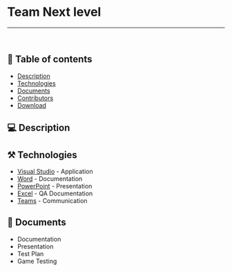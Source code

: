 <h1>Team Next level</h1>
<p align = "center">
  
</p>

<hr>

<br>

## 📝 Table of contents

- [Description](#description)
- [Technologies](#technologies)
- [Documents](#documents)
- [Contributors](#contributors)
- [Download](#download)


## 💻 Description <a name="description"></a>

<p align = "center">
  
</p>


## ⚒️ Technologies <a name="technologies"></a>

- [Visual Studio](https://visualstudio.microsoft.com/) - Application 
- [Word](https://www.microsoft.com/en-us/microsoft-365/word) - Documentation
- [PowerPoint](https://www.microsoft.com/en-us/microsoft-365/powerpoint) - Presentation
- [Excel](https://www.microsoft.com/en-us/microsoft-365/excel) - QA Documentation
- [Teams](https://teams.microsoft.com/) - Communication


## 📄 Documents <a name="documents"></a>

- Documentation
- Presentation
- Test Plan
- Game Testing
